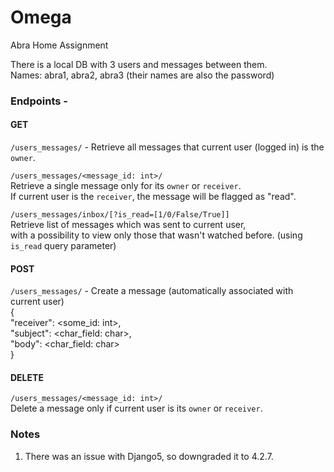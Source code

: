 # Omega
Abra Home Assignment

There is a local DB with 3 users and messages between them.<br/>
Names: abra1, abra2, abra3 (their names are also the password)<br/>

### Endpoints -
#### GET 
`/users_messages/` - Retrieve all messages that current user (logged in) is the `owner`. <br/>

`/users_messages/<message_id: int>/ `<br/>
Retrieve a single message only for its `owner` or `receiver`.<br/>
If current user is the `receiver`, the message will be flagged as "read". <br/>


`/users_messages/inbox/[?is_read=[1/0/False/True]]` <br/>
Retrieve list of messages which was sent to current user, <br/>
with a possibility to view only those that wasn't watched before. (using `is_read` query parameter)

#### POST 
`/users_messages/` - Create a message (automatically associated with current user)<br/>
{<br/>
    "receiver": <some_id: int>,<br/>
    "subject": <char_field: char>,<br/>
    "body": <char_field: char><br/>
}<br/>


#### DELETE 
`/users_messages/<message_id: int>/ ` <br/>
Delete a message only if current user is its `owner` or `receiver`.<br/>


### Notes

1. There was an issue with Django5, so downgraded it to 4.2.7.
